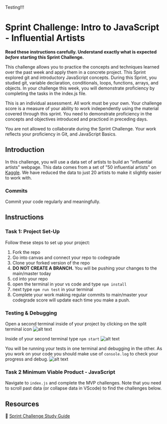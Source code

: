 Testing!!!

# Sprint Challenge: Intro to JavaScript - Influential Artists

**Read these instructions carefully. Understand exactly what is expected _before_ starting this Sprint Challenge.**

This challenge allows you to practice the concepts and techniques learned over the past week and apply them in a concrete project. This Sprint explored git and introductory JavaScript concepts. During this Sprint, you studied git, variable declaration, conditionals, loops, functions, arrays, and objects. In your challenge this week, you will demonstrate proficiency by completing the tasks in the index.js file.

This is an individual assessment. All work must be your own. Your challenge score is a measure of your ability to work independently using the material covered through this sprint. You need to demonstrate proficiency in the concepts and objectives introduced and practiced in preceding days.

You are not allowed to collaborate during the Sprint Challenge. Your work reflects your proficiency in Git, and JavaScript Basics.


## Introduction

In this challenge, you will use a data set of artists to build an "influential artists" webpage. This data comes from a set of "50 influential artists" on [Kaggle](https://www.kaggle.com/ikarus777/best-artworks-of-all-time). We have reduced the data to just 20 artists to make it slightly easier to work with.

### Commits

Commit your code regularly and meaningfully. 

## Instructions

### Task 1: Project Set-Up

Follow these steps to set up your project:

1. Fork the repo
2. Go into canvas and connect your repo to codegrade
3. Clone your forked version of the repo
4. **DO NOT CREATE A BRANCH.** You will be pushing your changes to the main/master today
5. cd into your repo
6. open the terminal in your vs code and type `npm install`
7. next type `npm run test` in your terminal
8. Complete your work making regular commits to main/master your codegrade score will update each time you make a push.


### Testing & Debugging

Open a second terminal inside of your project by clicking on the split terminal icon
![alt text](assets/split_terminal.png "Split Terminal")

Inside of your second terminal type `npm start` 
![alt text](assets/npm_start.png "type npm start")

You will be running your tests in one terminal and debugging in the other. As you work on your code you should make use of `console.log` to check your progress and debug.
![alt text](assets/tests_debug_terminal_final.png "your terminal should look like this")


### Task 2 Minimum Viable Product - JavaScript

Navigate to `index.js` and complete the MVP challenges. Note that you need to scroll past data (or collapse data in VScode) to find the challenges below.



## Resources

🦄 [Sprint Challenge Study Guide](https://www.notion.so/bloomtech/Unit-1-Sprint-1-Study-Guide-16f656025c8744458addb068e6348101)

